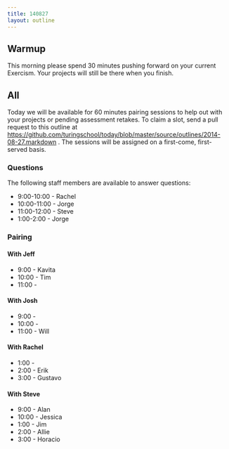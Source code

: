 ```yaml
---
title: 140827
layout: outline
---
```


## Warmup

This morning please spend 30 minutes pushing forward on your current Exercism.
Your projects will still be there when you finish.

## All

Today we will be available for 60 minutes pairing sessions to help out with your projects or pending assessment retakes. To claim a slot, send a pull request to this outline at https://github.com/turingschool/today/blob/master/source/outlines/2014-08-27.markdown . The sessions will be assigned on a first-come, first-served basis.

### Questions

The following staff members are available to answer questions:

* 9:00-10:00 - Rachel
* 10:00-11:00 - Jorge
* 11:00-12:00 - Steve
* 1:00-2:00 - Jorge

### Pairing

#### With Jeff

* 9:00 - Kavita
* 10:00 - Tim
* 11:00 - 

#### With Josh

* 9:00 - 
* 10:00 - 
* 11:00 - Will

#### With Rachel

* 1:00 - 
* 2:00 - Erik
* 3:00 - Gustavo

#### With Steve

* 9:00 - Alan
* 10:00 - Jessica
* 1:00 - Jim
* 2:00 - Allie
* 3:00 - Horacio
